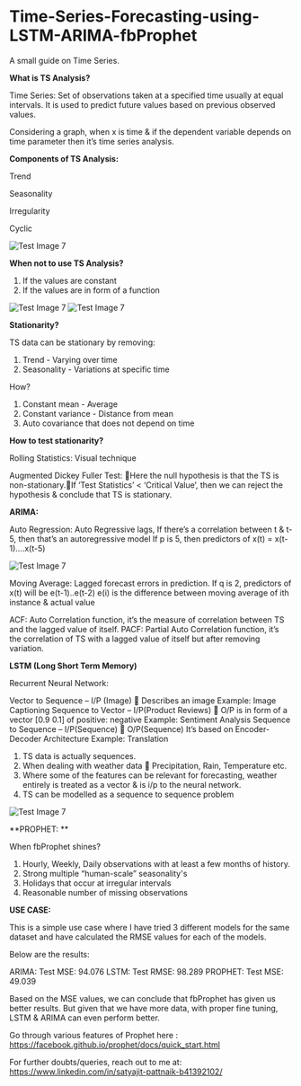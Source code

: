 # Time-Series-Forecasting-using-LSTM-ARIMA-fbProphet
A small guide on Time Series.

**What is TS Analysis?**

Time Series: 
Set of observations taken at a specified time usually at equal intervals. 
It is used to predict future values based on previous observed values.

Considering a graph, when x is time & if the dependent variable depends on time parameter then it’s time series analysis.


**Components of TS Analysis:**

Trend

Seasonality

Irregularity

Cyclic

![Test Image 7](https://github.com/pik1989/Time-Series-Forecasting-using-LSTM-ARIMA-fbProphet/blob/master/Images/Component-of-Time-Series-Data.jpg)

**When not to use TS Analysis?**

1. If the values are constant
2. If the values are in form of a function

![Test Image 7](https://github.com/pik1989/Time-Series-Forecasting-using-LSTM-ARIMA-fbProphet/blob/master/Images/pic1.jpg)
![Test Image 7](https://github.com/pik1989/Time-Series-Forecasting-using-LSTM-ARIMA-fbProphet/blob/master/Images/pic2.gif)

**Stationarity?**

TS data can be stationary by removing:

1. Trend - Varying over time
2. Seasonality - Variations at specific time

How?

1. Constant mean - Average
2. Constant variance - Distance from mean
3. Auto covariance that does not depend on time

**How to test stationarity?**

Rolling Statistics: Visual technique

Augmented Dickey Fuller Test: Here the null hypothesis is that the TS is non-stationary.If ‘Test Statistics’ < ‘Critical Value’, then we can reject the hypothesis & conclude that TS is stationary.

**ARIMA:**

Auto Regression: Auto Regressive lags, If there’s a correlation between t & t-5, then that’s an autoregressive model
If p is 5, then predictors of x(t) = x(t-1)….x(t-5)

![Test Image 7](https://github.com/pik1989/Time-Series-Forecasting-using-LSTM-ARIMA-fbProphet/blob/master/Images/ACF_PACF.png)



Moving Average: Lagged forecast errors in prediction.
If q is 2, predictors of x(t) will be e(t-1)..e(t-2)
e(i) is the difference between moving average of ith instance & actual value

ACF: Auto Correlation function, it’s the measure of correlation between TS and the lagged value of itself.
PACF: Partial Auto Correlation function, it’s the correlation of TS with a lagged value of itself but after removing variation.


**LSTM (Long Short Term Memory)**

Recurrent Neural Network:

Vector to Sequence – I/P (Image)  Describes an image
	Example: Image Captioning
Sequence to Vector – I/P(Product Reviews)  O/P is in form of a vector [0.9 0.1] of positive: negative
	Example: Sentiment Analysis
Sequence to Sequence – I/P(Sequence)  O/P(Sequence)
	It’s based on Encoder-Decoder Architecture
	Example: Translation
  
1. TS data is actually sequences.
2. When dealing with weather data  Precipitation, Rain, Temperature etc.
3. Where some of the features can be relevant for forecasting, weather entirely is treated as a vector & is i/p to the neural network.
4. TS can be modelled as a sequence to sequence problem

![Test Image 7](https://github.com/pik1989/Time-Series-Forecasting-using-LSTM-ARIMA-fbProphet/blob/master/Images/LSTM.png)


**PROPHET: **

When fbProphet shines?

1. Hourly, Weekly, Daily observations with at least a few months of history.
2. Strong multiple “human-scale” seasonality's
3. Holidays that occur at irregular intervals
4. Reasonable number of missing observations


**USE CASE:**

This is a simple use case where I have tried 3 different models for the same dataset and have calculated the RMSE values for each of the models.

Below are the results:

ARIMA: 
Test MSE: 94.076
LSTM: 
Test RMSE: 98.289
PROPHET: 
Test MSE: 49.039

Based on the MSE values, we can conclude that fbProphet has given us better results.
But given that we have more data, with proper fine tuning, LSTM & ARIMA can even perform better.

Go through various features of Prophet here : https://facebook.github.io/prophet/docs/quick_start.html

For further doubts/queries, reach out to me at: https://www.linkedin.com/in/satyajit-pattnaik-b41392102/
